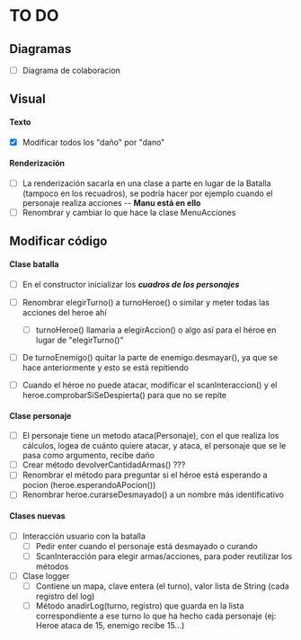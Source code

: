 # TO DO

## Diagramas

- [ ] Diagrama de colaboracion

## Visual

#### Texto
- [X] Modificar todos los "daño" por "dano"

#### Renderización
- [ ] La renderización sacarla en una clase a parte en lugar de la Batalla (tampoco en los recuadros), se podría hacer por ejemplo cuando el personaje realiza acciones -- <b>Manu está en ello</b>
- [ ] Renombrar y cambiar lo que hace la clase MenuAcciones

## Modificar código
#### Clase batalla
- [ ] En el constructor inicializar los <b><i>cuadros de los personajes</i></b>

- [ ] Renombrar elegirTurno() a turnoHeroe() o similar y meter todas las acciones del heroe ahí
    - [ ] turnoHeroe() llamaria a elegirAccion() o algo así para el héroe en lugar de "elegirTurno()"
- [ ] De turnoEnemigo() quitar la parte de enemigo.desmayar(), ya que se hace anteriormente y esto se está repitiendo
- [ ] Cuando el héroe no puede atacar, modificar el scanInteraccion() y el heroe.comprobarSiSeDespierta() para que no se repite

#### Clase personaje
- [ ] El personaje tiene un metodo ataca(Personaje), con el que realiza los cálculos, logea de cuánto quiere atacar, y ataca, el personaje que se le pasa como argumento, recibe daño       
- [ ] Crear método devolverCantidadArmas() ???
- [ ] Renombrar el método para preguntar si el héroe está esperando a pocion (heroe.esperandoAPocion())
- [ ] Renombrar heroe.curarseDesmayado() a un nombre más identificativo

</details>

#### Clases nuevas

- [ ] Interacción usuario con la batalla
    - [ ] Pedir enter cuando el personaje está desmayado o curando
    - [ ] ScanInteracción para elegir armas/acciones, para poder reutilizar los métodos

- [ ] Clase logger
    - [ ] Contiene un mapa, clave entera (el turno), valor lista de String (cada registro del log)
    - [ ] Método anadirLog(turno, registro) que guarda en la lista correspondiente a ese turno lo que ha hecho cada personaje (ej: Heroe ataca de 15, enemigo recibe 15...)
